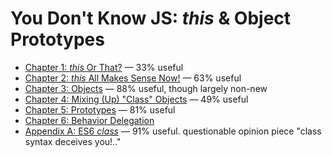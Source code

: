 # You Don't Know JS: *this* & Object Prototypes

* [Chapter 1: *this* Or That?](ch1.md) — 33% useful
* [Chapter 2: *this* All Makes Sense Now!](ch2.md) — 63% useful
* [Chapter 3: Objects](ch3.md) — 88% useful, though largely non-new
* [Chapter 4: Mixing (Up) "Class" Objects](ch4.md) — 49% useful
* [Chapter 5: Prototypes](ch5.md) — 81% useful
* [Chapter 6: Behavior Delegation](ch6.md)
* [Appendix A: ES6 *class*](apA.md) — 91% useful. questionable opinion piece "class syntax deceives you!.."
